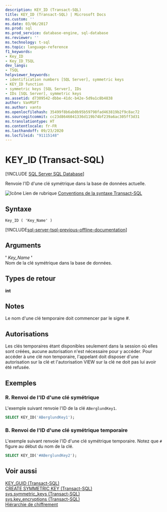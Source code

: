 ```yaml
---
description: KEY_ID (Transact-SQL)
title: KEY_ID (Transact-SQL) | Microsoft Docs
ms.custom: ''
ms.date: 03/06/2017
ms.prod: sql
ms.prod_service: database-engine, sql-database
ms.reviewer: ''
ms.technology: t-sql
ms.topic: language-reference
f1_keywords:
- Key_ID
- Key_ID_TSQL
dev_langs:
- TSQL
helpviewer_keywords:
- identification numbers [SQL Server], symmetric keys
- KEY_ID function
- symmetric keys [SQL Server], IDs
- IDs [SQL Server], symmetric keys
ms.assetid: d7309542-dbbe-41dc-b42e-5d9a1c8b4838
author: VanMSFT
ms.author: vanto
ms.openlocfilehash: 35499f8b6ab0b95b59798fad463819b2f9c8ac72
ms.sourcegitcommit: cc23d8646041336d119b74bf239a6ac305ff3d31
ms.translationtype: HT
ms.contentlocale: fr-FR
ms.lasthandoff: 09/23/2020
ms.locfileid: "91115148"
---
```

# <a name="key_id-transact-sql"></a>KEY_ID (Transact-SQL)
[!INCLUDE [SQL Server SQL Database](../../includes/applies-to-version/sql-asdb.md)]

  Renvoie l'ID d'une clé symétrique dans la base de données actuelle.  
  
 ![Icône Lien de rubrique](../../database-engine/configure-windows/media/topic-link.gif "Icône du lien de rubrique") [Conventions de la syntaxe Transact-SQL](../../t-sql/language-elements/transact-sql-syntax-conventions-transact-sql.md)  
  
## <a name="syntax"></a>Syntaxe  
  
```syntaxsql
Key_ID ( 'Key_Name' )  
```  
  
[!INCLUDE[sql-server-tsql-previous-offline-documentation](../../includes/sql-server-tsql-previous-offline-documentation.md)]

## <a name="arguments"></a>Arguments
 **'** *Key_Name* **'**  
 Nom de la clé symétrique dans la base de données.  
  
## <a name="return-types"></a>Types de retour  
 **int**  
  
## <a name="remarks"></a>Notes  
 Le nom d'une clé temporaire doit commencer par le signe #.  
  
## <a name="permissions"></a>Autorisations  
 Les clés temporaires étant disponibles seulement dans la session où elles sont créées, aucune autorisation n'est nécessaire pour y accéder. Pour accéder à une clé non temporaire, l'appelant doit disposer d'une autorisation sur la clé et l'autorisation VIEW sur la clé ne doit pas lui avoir été refusée.  
  
## <a name="examples"></a>Exemples  
  
### <a name="a-returning-the-id-of-a-symmetric-key"></a>R. Renvoi de l'ID d'une clé symétrique  
 L'exemple suivant renvoie l'ID de la clé `ABerglundKey1`.  
  
```sql  
SELECT KEY_ID('ABerglundKey1');  
```  
  
### <a name="b-returning-the-id-of-a-temporary-symmetric-key"></a>B. Renvoi de l'ID d'une clé symétrique temporaire  
 L'exemple suivant renvoie l'ID d'une clé symétrique temporaire. Notez que `#` figure au début du nom de la clé.  
  
```sql  
SELECT KEY_ID('#ABerglundKey2');  
```  
  
## <a name="see-also"></a>Voir aussi  
 [KEY_GUID &#40;Transact-SQL&#41;](../../t-sql/functions/key-guid-transact-sql.md)   
 [CREATE SYMMETRIC KEY &#40;Transact-SQL&#41;](../../t-sql/statements/create-symmetric-key-transact-sql.md)   
 [sys.symmetric_keys &#40;Transact-SQL&#41;](../../relational-databases/system-catalog-views/sys-symmetric-keys-transact-sql.md)   
 [sys.key_encryptions &#40;Transact-SQL&#41;](../../relational-databases/system-catalog-views/sys-key-encryptions-transact-sql.md)   
 [Hiérarchie de chiffrement](../../relational-databases/security/encryption/encryption-hierarchy.md)  
  
  
